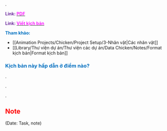 .

<span style="font-weight:bold; color:rgb(112, 48, 160)">Link: </span>[<span style="font-weight:bold; color:rgb(251, 31, 255)">PDF</span>](file:///D:%5CPROJECTS%5CChicken%5C2.Production%5CSeason%202%5CSS2Ep1-KhoGa%5C1.Kịch%20bản%5CSS2Ep1-KhoGa-Script.pdf)

<span style="font-weight:bold; color:rgb(112, 48, 160)">Link: </span>[<span style="font-weight:bold; color:rgb(251, 31, 255)">Viết kịch bản</span>](file:///D:%5CPROJECTS%5CChicken%5C2.Production%5CSeason%202%5CSS2Ep1-KhoGa%5C1.Kịch%20bản%5CSS2Ep1-KhoGa.scrite)

<span style="font-weight:bold; color:rgb(0, 112, 192)">Tham khảo:</span>
* [[Animation Projects/Chicken/Project Setup/3-Nhân vật|Các nhân vật]]
* [[Library/Thư viện dự án/Thư viện các dự án/Data Chicken/Notes/Format kịch bản|Format kịch bản]]

### <span style="font-weight:bold; color:rgb(0, 112, 192)">Kịch bản này hấp dẫn ở điểm nào?</span>

.

.

.
## <span style="color:rgb(255, 0, 0)">Note</span> 
(Date: Task, note)